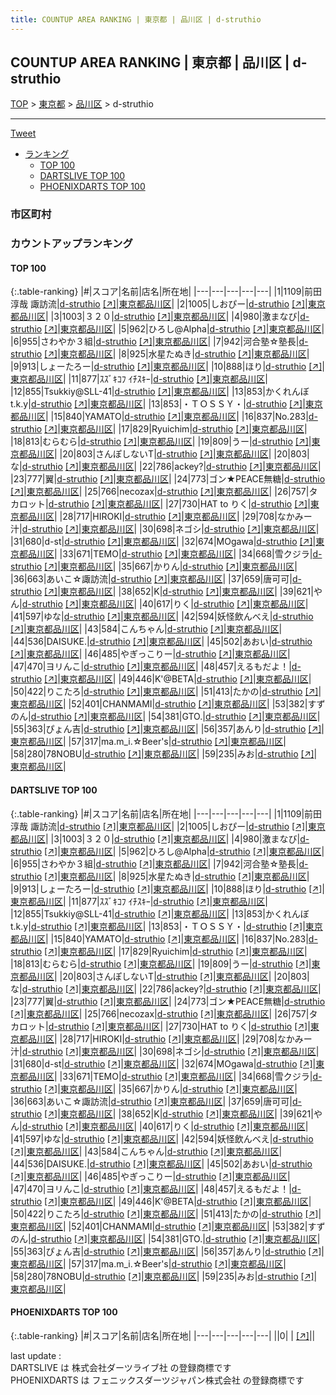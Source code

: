 ```yaml
---
title: COUNTUP AREA RANKING | 東京都 | 品川区 | d-struthio
---
```

## COUNTUP AREA RANKING | 東京都 | 品川区 | d-struthio

[TOP](/darts/rank/) > [東京都](/darts/rank/東京都/) > [品川区](/darts/rank/東京都/品川区/) > d-struthio

___

<a href="https://twitter.com/share?ref_src=twsrc%5Etfw" data-text="COUNTUP AREA RANKING | 東京都品川区d-struthio" class="twitter-share-button" data-hashtags="DARTSLIVE,PHOENIXDARTS,darts,ダーツ" data-show-count="false">Tweet</a>

* [ランキング](#カウントアップランキング)
    * [TOP 100](#top-100)
    * [DARTSLIVE TOP 100](#dartslive-top-100)
    * [PHOENIXDARTS TOP 100](#phoenixdarts-top-100)

### 市区町村

<ul>

</ul>

### カウントアップランキング

#### TOP 100



{:.table-ranking}
|#|スコア|名前|店名|所在地|
|---|---|---|---|---|
|1|1109|<span class="rank-name-dl">前田 淳哉 諏訪流</span>|<a href="/darts/rank/shops/615ad0f3187b58d40d9b047a20a7ba1e.html">d-struthio</a> <a href="https://search.dartslive.com/jp/shop/615ad0f3187b58d40d9b047a20a7ba1e">[↗]</a>|<a href="/darts/rank/東京都/品川区">東京都品川区</a>|
|2|1005|<span class="rank-name-dl">しおぴー</span>|<a href="/darts/rank/shops/615ad0f3187b58d40d9b047a20a7ba1e.html">d-struthio</a> <a href="https://search.dartslive.com/jp/shop/615ad0f3187b58d40d9b047a20a7ba1e">[↗]</a>|<a href="/darts/rank/東京都/品川区">東京都品川区</a>|
|3|1003|<span class="rank-name-dl">３２０</span>|<a href="/darts/rank/shops/615ad0f3187b58d40d9b047a20a7ba1e.html">d-struthio</a> <a href="https://search.dartslive.com/jp/shop/615ad0f3187b58d40d9b047a20a7ba1e">[↗]</a>|<a href="/darts/rank/東京都/品川区">東京都品川区</a>|
|4|980|<span class="rank-name-dl">激まなび</span>|<a href="/darts/rank/shops/615ad0f3187b58d40d9b047a20a7ba1e.html">d-struthio</a> <a href="https://search.dartslive.com/jp/shop/615ad0f3187b58d40d9b047a20a7ba1e">[↗]</a>|<a href="/darts/rank/東京都/品川区">東京都品川区</a>|
|5|962|<span class="rank-name-dl">ひろし@Alpha</span>|<a href="/darts/rank/shops/615ad0f3187b58d40d9b047a20a7ba1e.html">d-struthio</a> <a href="https://search.dartslive.com/jp/shop/615ad0f3187b58d40d9b047a20a7ba1e">[↗]</a>|<a href="/darts/rank/東京都/品川区">東京都品川区</a>|
|6|955|<span class="rank-name-dl">さわやか３組</span>|<a href="/darts/rank/shops/615ad0f3187b58d40d9b047a20a7ba1e.html">d-struthio</a> <a href="https://search.dartslive.com/jp/shop/615ad0f3187b58d40d9b047a20a7ba1e">[↗]</a>|<a href="/darts/rank/東京都/品川区">東京都品川区</a>|
|7|942|<span class="rank-name-dl">河合塾☆塾長</span>|<a href="/darts/rank/shops/615ad0f3187b58d40d9b047a20a7ba1e.html">d-struthio</a> <a href="https://search.dartslive.com/jp/shop/615ad0f3187b58d40d9b047a20a7ba1e">[↗]</a>|<a href="/darts/rank/東京都/品川区">東京都品川区</a>|
|8|925|<span class="rank-name-dl">水星たぬき</span>|<a href="/darts/rank/shops/615ad0f3187b58d40d9b047a20a7ba1e.html">d-struthio</a> <a href="https://search.dartslive.com/jp/shop/615ad0f3187b58d40d9b047a20a7ba1e">[↗]</a>|<a href="/darts/rank/東京都/品川区">東京都品川区</a>|
|9|913|<span class="rank-name-dl">しょーたろー</span>|<a href="/darts/rank/shops/615ad0f3187b58d40d9b047a20a7ba1e.html">d-struthio</a> <a href="https://search.dartslive.com/jp/shop/615ad0f3187b58d40d9b047a20a7ba1e">[↗]</a>|<a href="/darts/rank/東京都/品川区">東京都品川区</a>|
|10|888|<span class="rank-name-dl">ほり</span>|<a href="/darts/rank/shops/615ad0f3187b58d40d9b047a20a7ba1e.html">d-struthio</a> <a href="https://search.dartslive.com/jp/shop/615ad0f3187b58d40d9b047a20a7ba1e">[↗]</a>|<a href="/darts/rank/東京都/品川区">東京都品川区</a>|
|11|877|<span class="rank-name-dl">ｽｽﾞｷｺﾌ ｲﾁｽｷｰ</span>|<a href="/darts/rank/shops/615ad0f3187b58d40d9b047a20a7ba1e.html">d-struthio</a> <a href="https://search.dartslive.com/jp/shop/615ad0f3187b58d40d9b047a20a7ba1e">[↗]</a>|<a href="/darts/rank/東京都/品川区">東京都品川区</a>|
|12|855|<span class="rank-name-dl">Tsukkiy@SLL-41</span>|<a href="/darts/rank/shops/615ad0f3187b58d40d9b047a20a7ba1e.html">d-struthio</a> <a href="https://search.dartslive.com/jp/shop/615ad0f3187b58d40d9b047a20a7ba1e">[↗]</a>|<a href="/darts/rank/東京都/品川区">東京都品川区</a>|
|13|853|<span class="rank-name-dl">かくれんぼt.k.y</span>|<a href="/darts/rank/shops/615ad0f3187b58d40d9b047a20a7ba1e.html">d-struthio</a> <a href="https://search.dartslive.com/jp/shop/615ad0f3187b58d40d9b047a20a7ba1e">[↗]</a>|<a href="/darts/rank/東京都/品川区">東京都品川区</a>|
|13|853|<span class="rank-name-dl">・ＴＯＳＳＹ・</span>|<a href="/darts/rank/shops/615ad0f3187b58d40d9b047a20a7ba1e.html">d-struthio</a> <a href="https://search.dartslive.com/jp/shop/615ad0f3187b58d40d9b047a20a7ba1e">[↗]</a>|<a href="/darts/rank/東京都/品川区">東京都品川区</a>|
|15|840|<span class="rank-name-dl">YAMATO</span>|<a href="/darts/rank/shops/615ad0f3187b58d40d9b047a20a7ba1e.html">d-struthio</a> <a href="https://search.dartslive.com/jp/shop/615ad0f3187b58d40d9b047a20a7ba1e">[↗]</a>|<a href="/darts/rank/東京都/品川区">東京都品川区</a>|
|16|837|<span class="rank-name-dl">No.283</span>|<a href="/darts/rank/shops/615ad0f3187b58d40d9b047a20a7ba1e.html">d-struthio</a> <a href="https://search.dartslive.com/jp/shop/615ad0f3187b58d40d9b047a20a7ba1e">[↗]</a>|<a href="/darts/rank/東京都/品川区">東京都品川区</a>|
|17|829|<span class="rank-name-dl">Ryuichim</span>|<a href="/darts/rank/shops/615ad0f3187b58d40d9b047a20a7ba1e.html">d-struthio</a> <a href="https://search.dartslive.com/jp/shop/615ad0f3187b58d40d9b047a20a7ba1e">[↗]</a>|<a href="/darts/rank/東京都/品川区">東京都品川区</a>|
|18|813|<span class="rank-name-dl">むらむら</span>|<a href="/darts/rank/shops/615ad0f3187b58d40d9b047a20a7ba1e.html">d-struthio</a> <a href="https://search.dartslive.com/jp/shop/615ad0f3187b58d40d9b047a20a7ba1e">[↗]</a>|<a href="/darts/rank/東京都/品川区">東京都品川区</a>|
|19|809|<span class="rank-name-dl">うー</span>|<a href="/darts/rank/shops/615ad0f3187b58d40d9b047a20a7ba1e.html">d-struthio</a> <a href="https://search.dartslive.com/jp/shop/615ad0f3187b58d40d9b047a20a7ba1e">[↗]</a>|<a href="/darts/rank/東京都/品川区">東京都品川区</a>|
|20|803|<span class="rank-name-dl">さんぽしないT</span>|<a href="/darts/rank/shops/615ad0f3187b58d40d9b047a20a7ba1e.html">d-struthio</a> <a href="https://search.dartslive.com/jp/shop/615ad0f3187b58d40d9b047a20a7ba1e">[↗]</a>|<a href="/darts/rank/東京都/品川区">東京都品川区</a>|
|20|803|<span class="rank-name-dl">な</span>|<a href="/darts/rank/shops/615ad0f3187b58d40d9b047a20a7ba1e.html">d-struthio</a> <a href="https://search.dartslive.com/jp/shop/615ad0f3187b58d40d9b047a20a7ba1e">[↗]</a>|<a href="/darts/rank/東京都/品川区">東京都品川区</a>|
|22|786|<span class="rank-name-dl">ackey?</span>|<a href="/darts/rank/shops/615ad0f3187b58d40d9b047a20a7ba1e.html">d-struthio</a> <a href="https://search.dartslive.com/jp/shop/615ad0f3187b58d40d9b047a20a7ba1e">[↗]</a>|<a href="/darts/rank/東京都/品川区">東京都品川区</a>|
|23|777|<span class="rank-name-dl">翼</span>|<a href="/darts/rank/shops/615ad0f3187b58d40d9b047a20a7ba1e.html">d-struthio</a> <a href="https://search.dartslive.com/jp/shop/615ad0f3187b58d40d9b047a20a7ba1e">[↗]</a>|<a href="/darts/rank/東京都/品川区">東京都品川区</a>|
|24|773|<span class="rank-name-dl">ゴン★PEACE無糖</span>|<a href="/darts/rank/shops/615ad0f3187b58d40d9b047a20a7ba1e.html">d-struthio</a> <a href="https://search.dartslive.com/jp/shop/615ad0f3187b58d40d9b047a20a7ba1e">[↗]</a>|<a href="/darts/rank/東京都/品川区">東京都品川区</a>|
|25|766|<span class="rank-name-dl">necozax</span>|<a href="/darts/rank/shops/615ad0f3187b58d40d9b047a20a7ba1e.html">d-struthio</a> <a href="https://search.dartslive.com/jp/shop/615ad0f3187b58d40d9b047a20a7ba1e">[↗]</a>|<a href="/darts/rank/東京都/品川区">東京都品川区</a>|
|26|757|<span class="rank-name-dl">タカロット</span>|<a href="/darts/rank/shops/615ad0f3187b58d40d9b047a20a7ba1e.html">d-struthio</a> <a href="https://search.dartslive.com/jp/shop/615ad0f3187b58d40d9b047a20a7ba1e">[↗]</a>|<a href="/darts/rank/東京都/品川区">東京都品川区</a>|
|27|730|<span class="rank-name-dl">HAT to りく</span>|<a href="/darts/rank/shops/615ad0f3187b58d40d9b047a20a7ba1e.html">d-struthio</a> <a href="https://search.dartslive.com/jp/shop/615ad0f3187b58d40d9b047a20a7ba1e">[↗]</a>|<a href="/darts/rank/東京都/品川区">東京都品川区</a>|
|28|717|<span class="rank-name-dl">HIROKI</span>|<a href="/darts/rank/shops/615ad0f3187b58d40d9b047a20a7ba1e.html">d-struthio</a> <a href="https://search.dartslive.com/jp/shop/615ad0f3187b58d40d9b047a20a7ba1e">[↗]</a>|<a href="/darts/rank/東京都/品川区">東京都品川区</a>|
|29|708|<span class="rank-name-dl">なかみー汁</span>|<a href="/darts/rank/shops/615ad0f3187b58d40d9b047a20a7ba1e.html">d-struthio</a> <a href="https://search.dartslive.com/jp/shop/615ad0f3187b58d40d9b047a20a7ba1e">[↗]</a>|<a href="/darts/rank/東京都/品川区">東京都品川区</a>|
|30|698|<span class="rank-name-dl">ネゴシ</span>|<a href="/darts/rank/shops/615ad0f3187b58d40d9b047a20a7ba1e.html">d-struthio</a> <a href="https://search.dartslive.com/jp/shop/615ad0f3187b58d40d9b047a20a7ba1e">[↗]</a>|<a href="/darts/rank/東京都/品川区">東京都品川区</a>|
|31|680|<span class="rank-name-dl">d-st</span>|<a href="/darts/rank/shops/615ad0f3187b58d40d9b047a20a7ba1e.html">d-struthio</a> <a href="https://search.dartslive.com/jp/shop/615ad0f3187b58d40d9b047a20a7ba1e">[↗]</a>|<a href="/darts/rank/東京都/品川区">東京都品川区</a>|
|32|674|<span class="rank-name-dl">MOgawa</span>|<a href="/darts/rank/shops/615ad0f3187b58d40d9b047a20a7ba1e.html">d-struthio</a> <a href="https://search.dartslive.com/jp/shop/615ad0f3187b58d40d9b047a20a7ba1e">[↗]</a>|<a href="/darts/rank/東京都/品川区">東京都品川区</a>|
|33|671|<span class="rank-name-dl">TEMO</span>|<a href="/darts/rank/shops/615ad0f3187b58d40d9b047a20a7ba1e.html">d-struthio</a> <a href="https://search.dartslive.com/jp/shop/615ad0f3187b58d40d9b047a20a7ba1e">[↗]</a>|<a href="/darts/rank/東京都/品川区">東京都品川区</a>|
|34|668|<span class="rank-name-dl">雪クジラ</span>|<a href="/darts/rank/shops/615ad0f3187b58d40d9b047a20a7ba1e.html">d-struthio</a> <a href="https://search.dartslive.com/jp/shop/615ad0f3187b58d40d9b047a20a7ba1e">[↗]</a>|<a href="/darts/rank/東京都/品川区">東京都品川区</a>|
|35|667|<span class="rank-name-dl">かりん</span>|<a href="/darts/rank/shops/615ad0f3187b58d40d9b047a20a7ba1e.html">d-struthio</a> <a href="https://search.dartslive.com/jp/shop/615ad0f3187b58d40d9b047a20a7ba1e">[↗]</a>|<a href="/darts/rank/東京都/品川区">東京都品川区</a>|
|36|663|<span class="rank-name-dl">あいこ☆諏訪流</span>|<a href="/darts/rank/shops/615ad0f3187b58d40d9b047a20a7ba1e.html">d-struthio</a> <a href="https://search.dartslive.com/jp/shop/615ad0f3187b58d40d9b047a20a7ba1e">[↗]</a>|<a href="/darts/rank/東京都/品川区">東京都品川区</a>|
|37|659|<span class="rank-name-dl">唐可可</span>|<a href="/darts/rank/shops/615ad0f3187b58d40d9b047a20a7ba1e.html">d-struthio</a> <a href="https://search.dartslive.com/jp/shop/615ad0f3187b58d40d9b047a20a7ba1e">[↗]</a>|<a href="/darts/rank/東京都/品川区">東京都品川区</a>|
|38|652|<span class="rank-name-dl">K</span>|<a href="/darts/rank/shops/615ad0f3187b58d40d9b047a20a7ba1e.html">d-struthio</a> <a href="https://search.dartslive.com/jp/shop/615ad0f3187b58d40d9b047a20a7ba1e">[↗]</a>|<a href="/darts/rank/東京都/品川区">東京都品川区</a>|
|39|621|<span class="rank-name-dl">やん</span>|<a href="/darts/rank/shops/615ad0f3187b58d40d9b047a20a7ba1e.html">d-struthio</a> <a href="https://search.dartslive.com/jp/shop/615ad0f3187b58d40d9b047a20a7ba1e">[↗]</a>|<a href="/darts/rank/東京都/品川区">東京都品川区</a>|
|40|617|<span class="rank-name-dl">りく</span>|<a href="/darts/rank/shops/615ad0f3187b58d40d9b047a20a7ba1e.html">d-struthio</a> <a href="https://search.dartslive.com/jp/shop/615ad0f3187b58d40d9b047a20a7ba1e">[↗]</a>|<a href="/darts/rank/東京都/品川区">東京都品川区</a>|
|41|597|<span class="rank-name-dl">ゆな</span>|<a href="/darts/rank/shops/615ad0f3187b58d40d9b047a20a7ba1e.html">d-struthio</a> <a href="https://search.dartslive.com/jp/shop/615ad0f3187b58d40d9b047a20a7ba1e">[↗]</a>|<a href="/darts/rank/東京都/品川区">東京都品川区</a>|
|42|594|<span class="rank-name-dl">妖怪飲んべえ</span>|<a href="/darts/rank/shops/615ad0f3187b58d40d9b047a20a7ba1e.html">d-struthio</a> <a href="https://search.dartslive.com/jp/shop/615ad0f3187b58d40d9b047a20a7ba1e">[↗]</a>|<a href="/darts/rank/東京都/品川区">東京都品川区</a>|
|43|584|<span class="rank-name-dl">こんちゃん</span>|<a href="/darts/rank/shops/615ad0f3187b58d40d9b047a20a7ba1e.html">d-struthio</a> <a href="https://search.dartslive.com/jp/shop/615ad0f3187b58d40d9b047a20a7ba1e">[↗]</a>|<a href="/darts/rank/東京都/品川区">東京都品川区</a>|
|44|536|<span class="rank-name-dl">DAISUKE.</span>|<a href="/darts/rank/shops/615ad0f3187b58d40d9b047a20a7ba1e.html">d-struthio</a> <a href="https://search.dartslive.com/jp/shop/615ad0f3187b58d40d9b047a20a7ba1e">[↗]</a>|<a href="/darts/rank/東京都/品川区">東京都品川区</a>|
|45|502|<span class="rank-name-dl">あおい</span>|<a href="/darts/rank/shops/615ad0f3187b58d40d9b047a20a7ba1e.html">d-struthio</a> <a href="https://search.dartslive.com/jp/shop/615ad0f3187b58d40d9b047a20a7ba1e">[↗]</a>|<a href="/darts/rank/東京都/品川区">東京都品川区</a>|
|46|485|<span class="rank-name-dl">やぎっこりー</span>|<a href="/darts/rank/shops/615ad0f3187b58d40d9b047a20a7ba1e.html">d-struthio</a> <a href="https://search.dartslive.com/jp/shop/615ad0f3187b58d40d9b047a20a7ba1e">[↗]</a>|<a href="/darts/rank/東京都/品川区">東京都品川区</a>|
|47|470|<span class="rank-name-dl">ヨリんこ</span>|<a href="/darts/rank/shops/615ad0f3187b58d40d9b047a20a7ba1e.html">d-struthio</a> <a href="https://search.dartslive.com/jp/shop/615ad0f3187b58d40d9b047a20a7ba1e">[↗]</a>|<a href="/darts/rank/東京都/品川区">東京都品川区</a>|
|48|457|<span class="rank-name-dl">えるもだよ！</span>|<a href="/darts/rank/shops/615ad0f3187b58d40d9b047a20a7ba1e.html">d-struthio</a> <a href="https://search.dartslive.com/jp/shop/615ad0f3187b58d40d9b047a20a7ba1e">[↗]</a>|<a href="/darts/rank/東京都/品川区">東京都品川区</a>|
|49|446|<span class="rank-name-dl">K&#x27;@BETA</span>|<a href="/darts/rank/shops/615ad0f3187b58d40d9b047a20a7ba1e.html">d-struthio</a> <a href="https://search.dartslive.com/jp/shop/615ad0f3187b58d40d9b047a20a7ba1e">[↗]</a>|<a href="/darts/rank/東京都/品川区">東京都品川区</a>|
|50|422|<span class="rank-name-dl">りこたろ</span>|<a href="/darts/rank/shops/615ad0f3187b58d40d9b047a20a7ba1e.html">d-struthio</a> <a href="https://search.dartslive.com/jp/shop/615ad0f3187b58d40d9b047a20a7ba1e">[↗]</a>|<a href="/darts/rank/東京都/品川区">東京都品川区</a>|
|51|413|<span class="rank-name-dl">たかの</span>|<a href="/darts/rank/shops/615ad0f3187b58d40d9b047a20a7ba1e.html">d-struthio</a> <a href="https://search.dartslive.com/jp/shop/615ad0f3187b58d40d9b047a20a7ba1e">[↗]</a>|<a href="/darts/rank/東京都/品川区">東京都品川区</a>|
|52|401|<span class="rank-name-dl">CHANMAMI</span>|<a href="/darts/rank/shops/615ad0f3187b58d40d9b047a20a7ba1e.html">d-struthio</a> <a href="https://search.dartslive.com/jp/shop/615ad0f3187b58d40d9b047a20a7ba1e">[↗]</a>|<a href="/darts/rank/東京都/品川区">東京都品川区</a>|
|53|382|<span class="rank-name-dl">すずのん</span>|<a href="/darts/rank/shops/615ad0f3187b58d40d9b047a20a7ba1e.html">d-struthio</a> <a href="https://search.dartslive.com/jp/shop/615ad0f3187b58d40d9b047a20a7ba1e">[↗]</a>|<a href="/darts/rank/東京都/品川区">東京都品川区</a>|
|54|381|<span class="rank-name-dl">GTO.</span>|<a href="/darts/rank/shops/615ad0f3187b58d40d9b047a20a7ba1e.html">d-struthio</a> <a href="https://search.dartslive.com/jp/shop/615ad0f3187b58d40d9b047a20a7ba1e">[↗]</a>|<a href="/darts/rank/東京都/品川区">東京都品川区</a>|
|55|363|<span class="rank-name-dl">ぴょん吉</span>|<a href="/darts/rank/shops/615ad0f3187b58d40d9b047a20a7ba1e.html">d-struthio</a> <a href="https://search.dartslive.com/jp/shop/615ad0f3187b58d40d9b047a20a7ba1e">[↗]</a>|<a href="/darts/rank/東京都/品川区">東京都品川区</a>|
|56|357|<span class="rank-name-dl">あんり</span>|<a href="/darts/rank/shops/615ad0f3187b58d40d9b047a20a7ba1e.html">d-struthio</a> <a href="https://search.dartslive.com/jp/shop/615ad0f3187b58d40d9b047a20a7ba1e">[↗]</a>|<a href="/darts/rank/東京都/品川区">東京都品川区</a>|
|57|317|<span class="rank-name-dl">ma.m_i.☆Beer&#x27;s</span>|<a href="/darts/rank/shops/615ad0f3187b58d40d9b047a20a7ba1e.html">d-struthio</a> <a href="https://search.dartslive.com/jp/shop/615ad0f3187b58d40d9b047a20a7ba1e">[↗]</a>|<a href="/darts/rank/東京都/品川区">東京都品川区</a>|
|58|280|<span class="rank-name-dl">78NOBU</span>|<a href="/darts/rank/shops/615ad0f3187b58d40d9b047a20a7ba1e.html">d-struthio</a> <a href="https://search.dartslive.com/jp/shop/615ad0f3187b58d40d9b047a20a7ba1e">[↗]</a>|<a href="/darts/rank/東京都/品川区">東京都品川区</a>|
|59|235|<span class="rank-name-dl">みお</span>|<a href="/darts/rank/shops/615ad0f3187b58d40d9b047a20a7ba1e.html">d-struthio</a> <a href="https://search.dartslive.com/jp/shop/615ad0f3187b58d40d9b047a20a7ba1e">[↗]</a>|<a href="/darts/rank/東京都/品川区">東京都品川区</a>|


#### DARTSLIVE TOP 100



{:.table-ranking}
|#|スコア|名前|店名|所在地|
|---|---|---|---|---|
|1|1109|<span class="rank-name-dl">前田 淳哉 諏訪流</span>|<a href="/darts/rank/shops/615ad0f3187b58d40d9b047a20a7ba1e.html">d-struthio</a> <a href="https://search.dartslive.com/jp/shop/615ad0f3187b58d40d9b047a20a7ba1e">[↗]</a>|<a href="/darts/rank/東京都/品川区">東京都品川区</a>|
|2|1005|<span class="rank-name-dl">しおぴー</span>|<a href="/darts/rank/shops/615ad0f3187b58d40d9b047a20a7ba1e.html">d-struthio</a> <a href="https://search.dartslive.com/jp/shop/615ad0f3187b58d40d9b047a20a7ba1e">[↗]</a>|<a href="/darts/rank/東京都/品川区">東京都品川区</a>|
|3|1003|<span class="rank-name-dl">３２０</span>|<a href="/darts/rank/shops/615ad0f3187b58d40d9b047a20a7ba1e.html">d-struthio</a> <a href="https://search.dartslive.com/jp/shop/615ad0f3187b58d40d9b047a20a7ba1e">[↗]</a>|<a href="/darts/rank/東京都/品川区">東京都品川区</a>|
|4|980|<span class="rank-name-dl">激まなび</span>|<a href="/darts/rank/shops/615ad0f3187b58d40d9b047a20a7ba1e.html">d-struthio</a> <a href="https://search.dartslive.com/jp/shop/615ad0f3187b58d40d9b047a20a7ba1e">[↗]</a>|<a href="/darts/rank/東京都/品川区">東京都品川区</a>|
|5|962|<span class="rank-name-dl">ひろし@Alpha</span>|<a href="/darts/rank/shops/615ad0f3187b58d40d9b047a20a7ba1e.html">d-struthio</a> <a href="https://search.dartslive.com/jp/shop/615ad0f3187b58d40d9b047a20a7ba1e">[↗]</a>|<a href="/darts/rank/東京都/品川区">東京都品川区</a>|
|6|955|<span class="rank-name-dl">さわやか３組</span>|<a href="/darts/rank/shops/615ad0f3187b58d40d9b047a20a7ba1e.html">d-struthio</a> <a href="https://search.dartslive.com/jp/shop/615ad0f3187b58d40d9b047a20a7ba1e">[↗]</a>|<a href="/darts/rank/東京都/品川区">東京都品川区</a>|
|7|942|<span class="rank-name-dl">河合塾☆塾長</span>|<a href="/darts/rank/shops/615ad0f3187b58d40d9b047a20a7ba1e.html">d-struthio</a> <a href="https://search.dartslive.com/jp/shop/615ad0f3187b58d40d9b047a20a7ba1e">[↗]</a>|<a href="/darts/rank/東京都/品川区">東京都品川区</a>|
|8|925|<span class="rank-name-dl">水星たぬき</span>|<a href="/darts/rank/shops/615ad0f3187b58d40d9b047a20a7ba1e.html">d-struthio</a> <a href="https://search.dartslive.com/jp/shop/615ad0f3187b58d40d9b047a20a7ba1e">[↗]</a>|<a href="/darts/rank/東京都/品川区">東京都品川区</a>|
|9|913|<span class="rank-name-dl">しょーたろー</span>|<a href="/darts/rank/shops/615ad0f3187b58d40d9b047a20a7ba1e.html">d-struthio</a> <a href="https://search.dartslive.com/jp/shop/615ad0f3187b58d40d9b047a20a7ba1e">[↗]</a>|<a href="/darts/rank/東京都/品川区">東京都品川区</a>|
|10|888|<span class="rank-name-dl">ほり</span>|<a href="/darts/rank/shops/615ad0f3187b58d40d9b047a20a7ba1e.html">d-struthio</a> <a href="https://search.dartslive.com/jp/shop/615ad0f3187b58d40d9b047a20a7ba1e">[↗]</a>|<a href="/darts/rank/東京都/品川区">東京都品川区</a>|
|11|877|<span class="rank-name-dl">ｽｽﾞｷｺﾌ ｲﾁｽｷｰ</span>|<a href="/darts/rank/shops/615ad0f3187b58d40d9b047a20a7ba1e.html">d-struthio</a> <a href="https://search.dartslive.com/jp/shop/615ad0f3187b58d40d9b047a20a7ba1e">[↗]</a>|<a href="/darts/rank/東京都/品川区">東京都品川区</a>|
|12|855|<span class="rank-name-dl">Tsukkiy@SLL-41</span>|<a href="/darts/rank/shops/615ad0f3187b58d40d9b047a20a7ba1e.html">d-struthio</a> <a href="https://search.dartslive.com/jp/shop/615ad0f3187b58d40d9b047a20a7ba1e">[↗]</a>|<a href="/darts/rank/東京都/品川区">東京都品川区</a>|
|13|853|<span class="rank-name-dl">かくれんぼt.k.y</span>|<a href="/darts/rank/shops/615ad0f3187b58d40d9b047a20a7ba1e.html">d-struthio</a> <a href="https://search.dartslive.com/jp/shop/615ad0f3187b58d40d9b047a20a7ba1e">[↗]</a>|<a href="/darts/rank/東京都/品川区">東京都品川区</a>|
|13|853|<span class="rank-name-dl">・ＴＯＳＳＹ・</span>|<a href="/darts/rank/shops/615ad0f3187b58d40d9b047a20a7ba1e.html">d-struthio</a> <a href="https://search.dartslive.com/jp/shop/615ad0f3187b58d40d9b047a20a7ba1e">[↗]</a>|<a href="/darts/rank/東京都/品川区">東京都品川区</a>|
|15|840|<span class="rank-name-dl">YAMATO</span>|<a href="/darts/rank/shops/615ad0f3187b58d40d9b047a20a7ba1e.html">d-struthio</a> <a href="https://search.dartslive.com/jp/shop/615ad0f3187b58d40d9b047a20a7ba1e">[↗]</a>|<a href="/darts/rank/東京都/品川区">東京都品川区</a>|
|16|837|<span class="rank-name-dl">No.283</span>|<a href="/darts/rank/shops/615ad0f3187b58d40d9b047a20a7ba1e.html">d-struthio</a> <a href="https://search.dartslive.com/jp/shop/615ad0f3187b58d40d9b047a20a7ba1e">[↗]</a>|<a href="/darts/rank/東京都/品川区">東京都品川区</a>|
|17|829|<span class="rank-name-dl">Ryuichim</span>|<a href="/darts/rank/shops/615ad0f3187b58d40d9b047a20a7ba1e.html">d-struthio</a> <a href="https://search.dartslive.com/jp/shop/615ad0f3187b58d40d9b047a20a7ba1e">[↗]</a>|<a href="/darts/rank/東京都/品川区">東京都品川区</a>|
|18|813|<span class="rank-name-dl">むらむら</span>|<a href="/darts/rank/shops/615ad0f3187b58d40d9b047a20a7ba1e.html">d-struthio</a> <a href="https://search.dartslive.com/jp/shop/615ad0f3187b58d40d9b047a20a7ba1e">[↗]</a>|<a href="/darts/rank/東京都/品川区">東京都品川区</a>|
|19|809|<span class="rank-name-dl">うー</span>|<a href="/darts/rank/shops/615ad0f3187b58d40d9b047a20a7ba1e.html">d-struthio</a> <a href="https://search.dartslive.com/jp/shop/615ad0f3187b58d40d9b047a20a7ba1e">[↗]</a>|<a href="/darts/rank/東京都/品川区">東京都品川区</a>|
|20|803|<span class="rank-name-dl">さんぽしないT</span>|<a href="/darts/rank/shops/615ad0f3187b58d40d9b047a20a7ba1e.html">d-struthio</a> <a href="https://search.dartslive.com/jp/shop/615ad0f3187b58d40d9b047a20a7ba1e">[↗]</a>|<a href="/darts/rank/東京都/品川区">東京都品川区</a>|
|20|803|<span class="rank-name-dl">な</span>|<a href="/darts/rank/shops/615ad0f3187b58d40d9b047a20a7ba1e.html">d-struthio</a> <a href="https://search.dartslive.com/jp/shop/615ad0f3187b58d40d9b047a20a7ba1e">[↗]</a>|<a href="/darts/rank/東京都/品川区">東京都品川区</a>|
|22|786|<span class="rank-name-dl">ackey?</span>|<a href="/darts/rank/shops/615ad0f3187b58d40d9b047a20a7ba1e.html">d-struthio</a> <a href="https://search.dartslive.com/jp/shop/615ad0f3187b58d40d9b047a20a7ba1e">[↗]</a>|<a href="/darts/rank/東京都/品川区">東京都品川区</a>|
|23|777|<span class="rank-name-dl">翼</span>|<a href="/darts/rank/shops/615ad0f3187b58d40d9b047a20a7ba1e.html">d-struthio</a> <a href="https://search.dartslive.com/jp/shop/615ad0f3187b58d40d9b047a20a7ba1e">[↗]</a>|<a href="/darts/rank/東京都/品川区">東京都品川区</a>|
|24|773|<span class="rank-name-dl">ゴン★PEACE無糖</span>|<a href="/darts/rank/shops/615ad0f3187b58d40d9b047a20a7ba1e.html">d-struthio</a> <a href="https://search.dartslive.com/jp/shop/615ad0f3187b58d40d9b047a20a7ba1e">[↗]</a>|<a href="/darts/rank/東京都/品川区">東京都品川区</a>|
|25|766|<span class="rank-name-dl">necozax</span>|<a href="/darts/rank/shops/615ad0f3187b58d40d9b047a20a7ba1e.html">d-struthio</a> <a href="https://search.dartslive.com/jp/shop/615ad0f3187b58d40d9b047a20a7ba1e">[↗]</a>|<a href="/darts/rank/東京都/品川区">東京都品川区</a>|
|26|757|<span class="rank-name-dl">タカロット</span>|<a href="/darts/rank/shops/615ad0f3187b58d40d9b047a20a7ba1e.html">d-struthio</a> <a href="https://search.dartslive.com/jp/shop/615ad0f3187b58d40d9b047a20a7ba1e">[↗]</a>|<a href="/darts/rank/東京都/品川区">東京都品川区</a>|
|27|730|<span class="rank-name-dl">HAT to りく</span>|<a href="/darts/rank/shops/615ad0f3187b58d40d9b047a20a7ba1e.html">d-struthio</a> <a href="https://search.dartslive.com/jp/shop/615ad0f3187b58d40d9b047a20a7ba1e">[↗]</a>|<a href="/darts/rank/東京都/品川区">東京都品川区</a>|
|28|717|<span class="rank-name-dl">HIROKI</span>|<a href="/darts/rank/shops/615ad0f3187b58d40d9b047a20a7ba1e.html">d-struthio</a> <a href="https://search.dartslive.com/jp/shop/615ad0f3187b58d40d9b047a20a7ba1e">[↗]</a>|<a href="/darts/rank/東京都/品川区">東京都品川区</a>|
|29|708|<span class="rank-name-dl">なかみー汁</span>|<a href="/darts/rank/shops/615ad0f3187b58d40d9b047a20a7ba1e.html">d-struthio</a> <a href="https://search.dartslive.com/jp/shop/615ad0f3187b58d40d9b047a20a7ba1e">[↗]</a>|<a href="/darts/rank/東京都/品川区">東京都品川区</a>|
|30|698|<span class="rank-name-dl">ネゴシ</span>|<a href="/darts/rank/shops/615ad0f3187b58d40d9b047a20a7ba1e.html">d-struthio</a> <a href="https://search.dartslive.com/jp/shop/615ad0f3187b58d40d9b047a20a7ba1e">[↗]</a>|<a href="/darts/rank/東京都/品川区">東京都品川区</a>|
|31|680|<span class="rank-name-dl">d-st</span>|<a href="/darts/rank/shops/615ad0f3187b58d40d9b047a20a7ba1e.html">d-struthio</a> <a href="https://search.dartslive.com/jp/shop/615ad0f3187b58d40d9b047a20a7ba1e">[↗]</a>|<a href="/darts/rank/東京都/品川区">東京都品川区</a>|
|32|674|<span class="rank-name-dl">MOgawa</span>|<a href="/darts/rank/shops/615ad0f3187b58d40d9b047a20a7ba1e.html">d-struthio</a> <a href="https://search.dartslive.com/jp/shop/615ad0f3187b58d40d9b047a20a7ba1e">[↗]</a>|<a href="/darts/rank/東京都/品川区">東京都品川区</a>|
|33|671|<span class="rank-name-dl">TEMO</span>|<a href="/darts/rank/shops/615ad0f3187b58d40d9b047a20a7ba1e.html">d-struthio</a> <a href="https://search.dartslive.com/jp/shop/615ad0f3187b58d40d9b047a20a7ba1e">[↗]</a>|<a href="/darts/rank/東京都/品川区">東京都品川区</a>|
|34|668|<span class="rank-name-dl">雪クジラ</span>|<a href="/darts/rank/shops/615ad0f3187b58d40d9b047a20a7ba1e.html">d-struthio</a> <a href="https://search.dartslive.com/jp/shop/615ad0f3187b58d40d9b047a20a7ba1e">[↗]</a>|<a href="/darts/rank/東京都/品川区">東京都品川区</a>|
|35|667|<span class="rank-name-dl">かりん</span>|<a href="/darts/rank/shops/615ad0f3187b58d40d9b047a20a7ba1e.html">d-struthio</a> <a href="https://search.dartslive.com/jp/shop/615ad0f3187b58d40d9b047a20a7ba1e">[↗]</a>|<a href="/darts/rank/東京都/品川区">東京都品川区</a>|
|36|663|<span class="rank-name-dl">あいこ☆諏訪流</span>|<a href="/darts/rank/shops/615ad0f3187b58d40d9b047a20a7ba1e.html">d-struthio</a> <a href="https://search.dartslive.com/jp/shop/615ad0f3187b58d40d9b047a20a7ba1e">[↗]</a>|<a href="/darts/rank/東京都/品川区">東京都品川区</a>|
|37|659|<span class="rank-name-dl">唐可可</span>|<a href="/darts/rank/shops/615ad0f3187b58d40d9b047a20a7ba1e.html">d-struthio</a> <a href="https://search.dartslive.com/jp/shop/615ad0f3187b58d40d9b047a20a7ba1e">[↗]</a>|<a href="/darts/rank/東京都/品川区">東京都品川区</a>|
|38|652|<span class="rank-name-dl">K</span>|<a href="/darts/rank/shops/615ad0f3187b58d40d9b047a20a7ba1e.html">d-struthio</a> <a href="https://search.dartslive.com/jp/shop/615ad0f3187b58d40d9b047a20a7ba1e">[↗]</a>|<a href="/darts/rank/東京都/品川区">東京都品川区</a>|
|39|621|<span class="rank-name-dl">やん</span>|<a href="/darts/rank/shops/615ad0f3187b58d40d9b047a20a7ba1e.html">d-struthio</a> <a href="https://search.dartslive.com/jp/shop/615ad0f3187b58d40d9b047a20a7ba1e">[↗]</a>|<a href="/darts/rank/東京都/品川区">東京都品川区</a>|
|40|617|<span class="rank-name-dl">りく</span>|<a href="/darts/rank/shops/615ad0f3187b58d40d9b047a20a7ba1e.html">d-struthio</a> <a href="https://search.dartslive.com/jp/shop/615ad0f3187b58d40d9b047a20a7ba1e">[↗]</a>|<a href="/darts/rank/東京都/品川区">東京都品川区</a>|
|41|597|<span class="rank-name-dl">ゆな</span>|<a href="/darts/rank/shops/615ad0f3187b58d40d9b047a20a7ba1e.html">d-struthio</a> <a href="https://search.dartslive.com/jp/shop/615ad0f3187b58d40d9b047a20a7ba1e">[↗]</a>|<a href="/darts/rank/東京都/品川区">東京都品川区</a>|
|42|594|<span class="rank-name-dl">妖怪飲んべえ</span>|<a href="/darts/rank/shops/615ad0f3187b58d40d9b047a20a7ba1e.html">d-struthio</a> <a href="https://search.dartslive.com/jp/shop/615ad0f3187b58d40d9b047a20a7ba1e">[↗]</a>|<a href="/darts/rank/東京都/品川区">東京都品川区</a>|
|43|584|<span class="rank-name-dl">こんちゃん</span>|<a href="/darts/rank/shops/615ad0f3187b58d40d9b047a20a7ba1e.html">d-struthio</a> <a href="https://search.dartslive.com/jp/shop/615ad0f3187b58d40d9b047a20a7ba1e">[↗]</a>|<a href="/darts/rank/東京都/品川区">東京都品川区</a>|
|44|536|<span class="rank-name-dl">DAISUKE.</span>|<a href="/darts/rank/shops/615ad0f3187b58d40d9b047a20a7ba1e.html">d-struthio</a> <a href="https://search.dartslive.com/jp/shop/615ad0f3187b58d40d9b047a20a7ba1e">[↗]</a>|<a href="/darts/rank/東京都/品川区">東京都品川区</a>|
|45|502|<span class="rank-name-dl">あおい</span>|<a href="/darts/rank/shops/615ad0f3187b58d40d9b047a20a7ba1e.html">d-struthio</a> <a href="https://search.dartslive.com/jp/shop/615ad0f3187b58d40d9b047a20a7ba1e">[↗]</a>|<a href="/darts/rank/東京都/品川区">東京都品川区</a>|
|46|485|<span class="rank-name-dl">やぎっこりー</span>|<a href="/darts/rank/shops/615ad0f3187b58d40d9b047a20a7ba1e.html">d-struthio</a> <a href="https://search.dartslive.com/jp/shop/615ad0f3187b58d40d9b047a20a7ba1e">[↗]</a>|<a href="/darts/rank/東京都/品川区">東京都品川区</a>|
|47|470|<span class="rank-name-dl">ヨリんこ</span>|<a href="/darts/rank/shops/615ad0f3187b58d40d9b047a20a7ba1e.html">d-struthio</a> <a href="https://search.dartslive.com/jp/shop/615ad0f3187b58d40d9b047a20a7ba1e">[↗]</a>|<a href="/darts/rank/東京都/品川区">東京都品川区</a>|
|48|457|<span class="rank-name-dl">えるもだよ！</span>|<a href="/darts/rank/shops/615ad0f3187b58d40d9b047a20a7ba1e.html">d-struthio</a> <a href="https://search.dartslive.com/jp/shop/615ad0f3187b58d40d9b047a20a7ba1e">[↗]</a>|<a href="/darts/rank/東京都/品川区">東京都品川区</a>|
|49|446|<span class="rank-name-dl">K&#x27;@BETA</span>|<a href="/darts/rank/shops/615ad0f3187b58d40d9b047a20a7ba1e.html">d-struthio</a> <a href="https://search.dartslive.com/jp/shop/615ad0f3187b58d40d9b047a20a7ba1e">[↗]</a>|<a href="/darts/rank/東京都/品川区">東京都品川区</a>|
|50|422|<span class="rank-name-dl">りこたろ</span>|<a href="/darts/rank/shops/615ad0f3187b58d40d9b047a20a7ba1e.html">d-struthio</a> <a href="https://search.dartslive.com/jp/shop/615ad0f3187b58d40d9b047a20a7ba1e">[↗]</a>|<a href="/darts/rank/東京都/品川区">東京都品川区</a>|
|51|413|<span class="rank-name-dl">たかの</span>|<a href="/darts/rank/shops/615ad0f3187b58d40d9b047a20a7ba1e.html">d-struthio</a> <a href="https://search.dartslive.com/jp/shop/615ad0f3187b58d40d9b047a20a7ba1e">[↗]</a>|<a href="/darts/rank/東京都/品川区">東京都品川区</a>|
|52|401|<span class="rank-name-dl">CHANMAMI</span>|<a href="/darts/rank/shops/615ad0f3187b58d40d9b047a20a7ba1e.html">d-struthio</a> <a href="https://search.dartslive.com/jp/shop/615ad0f3187b58d40d9b047a20a7ba1e">[↗]</a>|<a href="/darts/rank/東京都/品川区">東京都品川区</a>|
|53|382|<span class="rank-name-dl">すずのん</span>|<a href="/darts/rank/shops/615ad0f3187b58d40d9b047a20a7ba1e.html">d-struthio</a> <a href="https://search.dartslive.com/jp/shop/615ad0f3187b58d40d9b047a20a7ba1e">[↗]</a>|<a href="/darts/rank/東京都/品川区">東京都品川区</a>|
|54|381|<span class="rank-name-dl">GTO.</span>|<a href="/darts/rank/shops/615ad0f3187b58d40d9b047a20a7ba1e.html">d-struthio</a> <a href="https://search.dartslive.com/jp/shop/615ad0f3187b58d40d9b047a20a7ba1e">[↗]</a>|<a href="/darts/rank/東京都/品川区">東京都品川区</a>|
|55|363|<span class="rank-name-dl">ぴょん吉</span>|<a href="/darts/rank/shops/615ad0f3187b58d40d9b047a20a7ba1e.html">d-struthio</a> <a href="https://search.dartslive.com/jp/shop/615ad0f3187b58d40d9b047a20a7ba1e">[↗]</a>|<a href="/darts/rank/東京都/品川区">東京都品川区</a>|
|56|357|<span class="rank-name-dl">あんり</span>|<a href="/darts/rank/shops/615ad0f3187b58d40d9b047a20a7ba1e.html">d-struthio</a> <a href="https://search.dartslive.com/jp/shop/615ad0f3187b58d40d9b047a20a7ba1e">[↗]</a>|<a href="/darts/rank/東京都/品川区">東京都品川区</a>|
|57|317|<span class="rank-name-dl">ma.m_i.☆Beer&#x27;s</span>|<a href="/darts/rank/shops/615ad0f3187b58d40d9b047a20a7ba1e.html">d-struthio</a> <a href="https://search.dartslive.com/jp/shop/615ad0f3187b58d40d9b047a20a7ba1e">[↗]</a>|<a href="/darts/rank/東京都/品川区">東京都品川区</a>|
|58|280|<span class="rank-name-dl">78NOBU</span>|<a href="/darts/rank/shops/615ad0f3187b58d40d9b047a20a7ba1e.html">d-struthio</a> <a href="https://search.dartslive.com/jp/shop/615ad0f3187b58d40d9b047a20a7ba1e">[↗]</a>|<a href="/darts/rank/東京都/品川区">東京都品川区</a>|
|59|235|<span class="rank-name-dl">みお</span>|<a href="/darts/rank/shops/615ad0f3187b58d40d9b047a20a7ba1e.html">d-struthio</a> <a href="https://search.dartslive.com/jp/shop/615ad0f3187b58d40d9b047a20a7ba1e">[↗]</a>|<a href="/darts/rank/東京都/品川区">東京都品川区</a>|


#### PHOENIXDARTS TOP 100



{:.table-ranking}
|#|スコア|名前|店名|所在地|
|---|---|---|---|---|
||0|<span class="rank-name-dl"> </span>|<a href="/darts/rank/shops/.html"></a> <a href="">[↗]</a>|<a href="/darts/rank//"></a>|


<div class="footer border-top border-gray-light mt-5 pt-3 text-right text-gray">
    last update : <span style="font-weight: italic" id="foot_last_modified"></span><br />
    DARTSLIVE は 株式会社ダーツライブ社 の登録商標です<br />
    PHOENIXDARTS は フェニックスダーツジャパン株式会社 の登録商標です<br />
</div>

<script src="https://cdnjs.cloudflare.com/ajax/libs/jquery.tablesorter/2.31.3/js/jquery.tablesorter.min.js" integrity="sha512-qzgd5cYSZcosqpzpn7zF2ZId8f/8CHmFKZ8j7mU4OUXTNRd5g+ZHBPsgKEwoqxCtdQvExE5LprwwPAgoicguNg==" crossorigin="anonymous" referrerpolicy="no-referrer"></script>
<link rel="stylesheet" href="https://cdnjs.cloudflare.com/ajax/libs/jquery.tablesorter/2.31.3/css/theme.default.min.css" integrity="sha512-wghhOJkjQX0Lh3NSWvNKeZ0ZpNn+SPVXX1Qyc9OCaogADktxrBiBdKGDoqVUOyhStvMBmJQ8ZdMHiR3wuEq8+w==" crossorigin="anonymous" referrerpolicy="no-referrer" />
<script>
$(function() {
    $(".table-ranking").tablesorter({sortList:[[0, 0]]});
    $("#foot_last_modified").text(formatDate(new Date(document.lastModified), 'yyyy-MM-dd HH:mm:ss'));
});
</script>

<script async src="https://platform.twitter.com/widgets.js" charset="utf-8"></script>